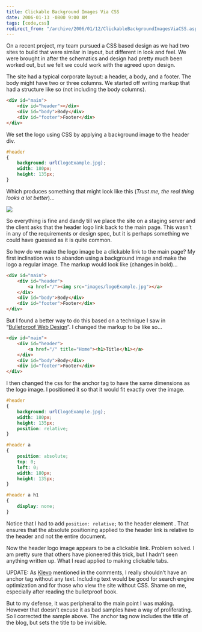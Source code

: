 ```yaml
---
title: Clickable Background Images Via CSS
date: 2006-01-13 -0800 9:00 AM
tags: [code,css]
redirect_from: "/archive/2006/01/12/ClickableBackgroundImagesViaCSS.aspx/"
---
```


On a recent project, my team pursued a CSS based design as we had two
sites to build that were similar in layout, but different in look and
feel. We were brought in after the schematics and design had pretty much
been worked out, but we felt we could work with the agreed upon design.

The site had a typical corporate layout: a header, a body, and a footer.
The body might have two or three columns. We started off writing markup
that had a structure like so (not including the body columns).

```html
<div id="main">
    <div id="header"></div>
    <div id="body">Body</div>
    <div id="footer">Footer</div>
</div>
```

We set the logo using CSS by applying a background image to the header
div.

```css
#header
{
    background: url(logoExample.jpg);
    width: 180px;
    height: 135px;
}
```

Which produces something that might look like this (*Trust me, the real
thing looks a lot better*)...

![](https://haacked.com/images/PageExample.jpg)

So everything is fine and dandy till we place the site on a staging
server and the client asks that the header logo link back to the main
page. This wasn’t in any of the requirements or design spec, but it is
perhaps something we could have guessed as it is quite common.

So how do we make the logo image be a clickable link to the main page?
My first inclination was to abandon using a background image and make
the logo a regular image. The markup would look like (changes in
bold)...

```html
<div id="main">
    <div id="header">
        <a href="/"><img src="images/logoExample.jpg"></a>
    </div>
    <div id="body">Body</div>
    <div id="footer">Footer</div>
</div>
```

But I found a better way to do this based on a technique I saw in
“[Bulletproof Web
Design](http://www.amazon.com/exec/obidos/redirect?link_code=as2&path=ASIN/0321346939&tag=youvebeenhaac-20&camp=1789&creative=9325 "Bulletproof Web Design")”.
I changed the markup to be like so...

```html
<div id="main">
    <div id="header">
        <a href="/" title="Home"><h1>Title</h1></a>
    </div>
    <div id="body">Body</div>
    <div id="footer">Footer</div>
</div>
```

I then changed the css for the anchor tag to have the same dimensions as
the logo image. I positioned it so that it would fit exactly over the
image.

```css
#header
{
    background: url(logoExample.jpg);
    width: 180px;
    height: 135px;
    position: relative;
}

#header a
{
    position: absolute;
    top: 0;
    left: 0;
    width: 180px;
    height: 135px;
}

#header a h1
{
    display: none;
}
```

Notice that I had to add `position: relative;` to the header element .
That ensures that the absolute positioning applied to the header link is
relative to the header and not the entire document.

Now the header logo image appears to be a clickable link. Problem
solved. I am pretty sure that others have pioneered this trick, but I
hadn’t seen anything written up. What I read applied to making clickable
tabs.

UPDATE: As [Klevo](http://klevo.aspweb.cz/) mentioned in the comments, I
really shouldn’t have an anchor tag without any text. Including text
would be good for search engine optimization and for those who view the
site without CSS. Shame on me, especially after reading the bulletproof
book.

But to my defense, it was peripheral to the main point I was making.
However that doesn’t excuse it as bad samples have a way of
proliferating. So I corrected the sample above. The anchor tag now
includes the title of the blog, but sets the title to be invisible.
